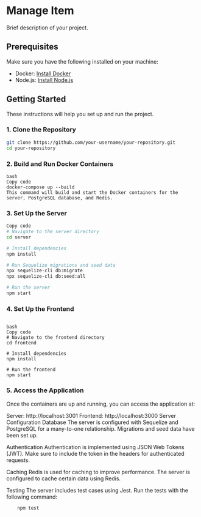 # Manage Item

Brief description of your project.

## Prerequisites

Make sure you have the following installed on your machine:

-    Docker: [Install Docker](https://docs.docker.com/get-docker/)
-    Node.js: [Install Node.js](https://nodejs.org/)

## Getting Started

These instructions will help you set up and run the project.

### 1. Clone the Repository

```bash
git clone https://github.com/your-username/your-repository.git
cd your-repository
```

### 2. Build and Run Docker Containers

```
bash
Copy code
docker-compose up --build
This command will build and start the Docker containers for the server, PostgreSQL database, and Redis.
```

### 3. Set Up the Server

```bash
Copy code
# Navigate to the server directory
cd server

# Install dependencies
npm install

# Run Sequelize migrations and seed data
npx sequelize-cli db:migrate
npx sequelize-cli db:seed:all

# Run the server
npm start
```

### 4. Set Up the Frontend

```Open a new terminal window/tab and run the following commands:

bash
Copy code
# Navigate to the frontend directory
cd frontend

# Install dependencies
npm install

# Run the frontend
npm start
```

### 5. Access the Application

Once the containers are up and running, you can access the application at:

Server: http://localhost:3001
Frontend: http://localhost:3000
Server Configuration
Database
The server is configured with Sequelize and PostgreSQL for a many-to-one relationship. Migrations and seed data have been set up.

Authentication
Authentication is implemented using JSON Web Tokens (JWT). Make sure to include the token in the headers for authenticated requests.

Caching
Redis is used for caching to improve performance. The server is configured to cache certain data using Redis.

Testing
The server includes test cases using Jest. Run the tests with the following command:

```
    npm test
```
